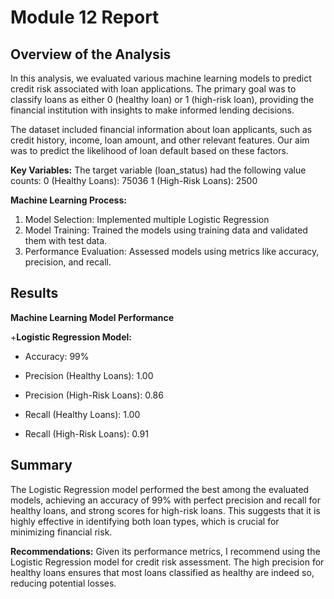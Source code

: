 # **Module 12 Report**
## **Overview of the Analysis**
In this analysis, we evaluated various machine learning models to predict credit risk associated with loan applications. The primary goal was to classify loans as either 0 (healthy loan) or 1 (high-risk loan), providing the financial institution with insights to make informed lending decisions.

The dataset included financial information about loan applicants, such as credit history, income, loan amount, and other relevant features. Our aim was to predict the likelihood of loan default based on these factors.

**Key Variables:**
The target variable (loan_status) had the following value counts:
0 (Healthy Loans): 75036
1 (High-Risk Loans): 2500

**Machine Learning Process:**
1. Model Selection: Implemented multiple Logistic Regression 
2. Model Training: Trained the models using training data and validated them with test data.
3. Performance Evaluation: Assessed models using metrics like accuracy, precision, and recall.
   
## **Results**
**Machine Learning Model Performance**

+**Logistic Regression Model:**

 + Accuracy: 99%
   
 + Precision (Healthy Loans): 1.00
   
 + Precision (High-Risk Loans): 0.86
   
 + Recall (Healthy Loans): 1.00
   
 + Recall (High-Risk Loans): 0.91

## **Summary**
The Logistic Regression model performed the best among the evaluated models, achieving an accuracy of 99% with perfect precision and recall for healthy loans, and strong scores for high-risk loans. This suggests that it is highly effective in identifying both loan types, which is crucial for minimizing financial risk.

**Recommendations:**
Given its performance metrics, I recommend using the Logistic Regression model for credit risk assessment. The high precision for healthy loans ensures that most loans classified as healthy are indeed so, reducing potential losses.
